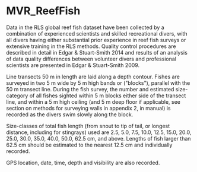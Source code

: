 # MVR_ReefFish

Data in the RLS global reef fish dataset have been collected by a combination of experienced scientists and skilled recreational divers, with all divers having either substantial prior experience in reef fish surveys or extensive training in the RLS methods. Quality control procedures are described in detail in Edgar & Stuart-Smith 2014 and results of an analysis of data quality differences between volunteer divers and professional scientists are presented in Edgar & Stuart-Smith 2009.

Line transects 50 m in length are laid along a depth contour. Fishes are surveyed in two 5 m wide by 5 m high bands or ("blocks"), parallel with the 50 m transect line. During the fish survey, the number and estimated size-category of all fishes sighted within 5 m blocks either side of the transect line, and within a 5 m high ceiling (and 5 m deep floor if applicable, see section on methods for surveying walls in appendix 2, in manual) is recorded as the divers swim slowly along the block.

Size-classes of total fish length (from snout to tip of tail, or longest distance, including for stingrays) used are 2.5, 5.0, 7.5, 10.0, 12.5, 15.0, 20.0, 25.0, 30.0, 35.0, 40.0, 50.0, 62.5 cm, and above. Lengths of fish larger than 62.5 cm should be estimated to the nearest 12.5 cm and individually recorded.

GPS location, date, time, depth and visibility are also recorded.
